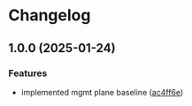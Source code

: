 # Changelog

## 1.0.0 (2025-01-24)


### Features

* implemented mgmt plane baseline ([ac4ff6e](https://github.com/TCRK-Projects/azure-management/commit/ac4ff6e556b6f6181eff88ec1bb706c7508eda0b))
